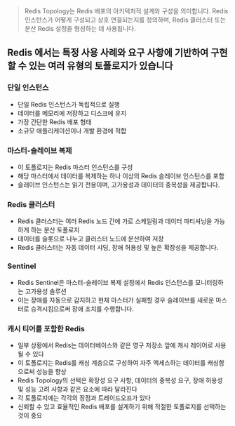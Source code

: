 > Redis Topology는 Redis 배포의 아키텍처적 설계와 구성을 의미합니다. 
> Redis 인스턴스가 어떻게 구성되고 상호 연결되는지를 정의하며, 
> Redis 클러스터 또는 분산 Redis 설정을 형성하는 데 사용됩니다.

## Redis 에서는 특정 사용 사례와 요구 사항에 기반하여 구현할 수 있는 여러 유형의 토폴로지가 있습니다
### 단일 인스턴스
* 단일 Redis 인스턴스가 독립적으로 실행
* 데이터를 메모리에 저장하고 디스크에 유지
* 가장 간단한 Redis 배포 형태
* 소규모 애플리케이션이나 개발 환경에 적합

### 마스터-슬레이브 복제
* 이 토폴로지는 Redis 마스터 인스턴스를 구성
* 해당 마스터에서 데이터를 복제하는 하나 이상의 Redis 슬레이브 인스턴스를 포함
* 슬레이브 인스턴스는 읽기 전용이며, 고가용성과 데이터의 중복성을 제공합니다.

### Redis 클러스터 
* Redis 클러스터는 여러 Redis 노드 간에 가로 스케일링과 데이터 파티셔닝을 가능하게 하는 분산 토폴로지
* 데이터를 슬롯으로 나누고 클러스터 노드에 분산하여 저장
* Redis 클러스터는 자동 데이터 샤딩, 장애 허용성 및 높은 확장성을 제공합니다.

### Sentinel
* Redis Sentinel은 마스터-슬레이브 복제 설정에서 Redis 인스턴스를 모니터링하는 고가용성 솔루션
* 이는 장애를 자동으로 감지하고 현재 마스터가 실패할 경우 슬레이브를 새로운 마스터로 승격시킴으로써 장애 조치를 수행합니다.

### 캐시 티어를 포함한 Redis
* 일부 상황에서 Redis는 데이터베이스와 같은 영구 저장소 앞에 캐시 레이어로 사용될 수 있다
* 이 토폴로지는 Redis를 캐싱 계층으로 구성하여 자주 액세스하는 데이터를 캐싱함으로써 성능을 향상
* Redis Topology의 선택은 확장성 요구 사항, 데이터의 중복성 요구, 장애 허용성 및 성능 고려 사항과 같은 요소에 따라 달라진다
* 각 토폴로지에는 각각의 장점과 트레이드오프가 있다
* 신뢰할 수 있고 효율적인 Redis 배포를 설계하기 위해 적절한 토폴로지를 선택하는 것이 중요